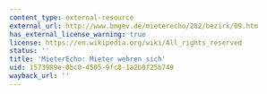 ```yaml
---
content_type: external-resource
external_url: http://www.bmgev.de/mieterecho/282/bezirk/09.htm
has_external_license_warning: true
license: https://en.wikipedia.org/wiki/All_rights_reserved
status: ''
title: 'MieterEcho: Mieter wehren sich'
uid: 1573989e-0bc0-4505-9fc8-1a2b0f25b749
wayback_url: ''
---
```

